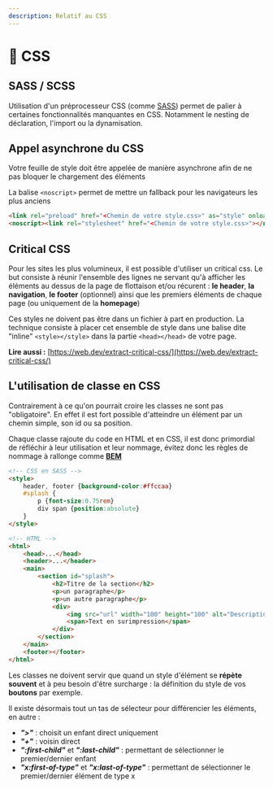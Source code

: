 ```yaml
---
description: Relatif au CSS
---
```


# 📘 CSS

## SASS / SCSS

Utilisation d'un préprocesseur CSS (comme [SASS](https://sass-lang.com)) permet de palier à certaines fonctionnalités manquantes en CSS. Notamment le nesting de déclaration, l'import ou la dynamisation.

## Appel asynchrone du CSS

Votre feuille de style doit être appelée de manière asynchrone afin de ne pas bloquer le chargement des éléments

La balise `<noscript>` permet de mettre un fallback pour les navigateurs les plus anciens

```html
<link rel="preload" href="<Chemin de votre style.css>" as="style" onload="this.onload=null;this.rel='stylesheet'">
<noscript><link rel="stylesheet" href="<Chemin de votre style.css>"></noscript
```

## Critical CSS

Pour les sites les plus volumineux, il est possible d'utiliser un critical css. Le but consiste à réunir l'ensemble des lignes ne servant qu'à afficher les éléments au dessus de la page de flottaison et/ou récurent : **le header**, **la navigation**, **le footer** (optionnel) ainsi que les premiers éléments de chaque page (ou uniquement de la **homepage**)

Ces styles ne doivent pas être dans un fichier à part en production. La technique consiste à placer cet ensemble de style dans une balise dite "inline" `<style></style>` dans la partie `<head></head>` de votre page.

**Lire aussi :** [https://web.dev/extract-critical-css/](https://web.dev/extract-critical-css/)

## L'utilisation de classe en CSS

Contrairement à ce qu'on pourrait croire les classes ne sont pas "obligatoire". En effet il est fort possible d'atteindre un élément par un chemin simple, son id ou sa position.

Chaque classe rajoute du code en HTML et en CSS, il est donc primordial de réfléchir à leur utilisation et leur nommage, évitez donc les règles de nommage à rallonge comme [**BEM**](https://www.alticreation.com/bem-pour-le-css/)

```html
<!-- CSS en SASS -->
<style>
    header, footer {background-color:#ffccaa}
    #splash {
        p {font-size:0.75rem}
        div span {position:absolute}
    }
</style>

<!-- HTML -->
<html>
    <head>...</head>
    <header>...</header>
    <main>
        <section id="splash">
            <h2>Titre de la section</h2>
            <p>un paragraphe</p>
            <p>un autre paragraphe</p>
            <div>
                <img src="url" width="100" height="100" alt="Description">
                <span>Text en surimpression</span>
            </div>
        </section>
    </main>
    <footer></footer>
</html>
```

Les classes ne doivent servir que quand un style d'élément se **répète souvent** et à peu besoin d'être surcharge : la définition du style de vos **boutons** par exemple.

Il existe désormais tout un tas de sélecteur pour différencier les éléments, en autre :&#x20;

* _**">"**_ : choisit un enfant direct uniquement
* _**"+"**_ : voisin direct
* _**":first-child"**_ et _**":last-child"**_ : permettant de sélectionner le premier/dernier enfant
* _**"x:first-of-type"**_ et _**"x:last-of-type"**_ : permettant de sélectionner le premier/dernier élément de type x
